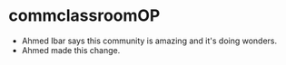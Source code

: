 # commclassroomOP

- Ahmed Ibar says this community is amazing and it's doing wonders.
- Ahmed made this change.
